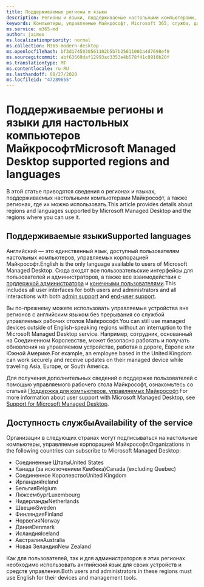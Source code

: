 ```yaml
---
title: Поддерживаемые регионы и языки
description: Регионы и языки, поддерживаемые настольными компьютерами, управляемыми Майкрософт
keywords: Компьютеры, управляемые Майкрософт, Microsoft 365, служба, документация
ms.service: m365-md
author: jaimeo
ms.localizationpriority: normal
ms.collection: M365-modern-desktop
ms.openlocfilehash: bf3d1745030561102b5b7b25611001a4d7698ef0
ms.sourcegitcommit: abf63669daf12993ad3353e4b578f41c8910b20f
ms.translationtype: MT
ms.contentlocale: ru-RU
ms.lasthandoff: 08/27/2020
ms.locfileid: "47289655"
---
```

# <a name="microsoft-managed-desktop-supported-regions-and-languages"></a><span data-ttu-id="835aa-104">Поддерживаемые регионы и языки для настольных компьютеров Майкрософт</span><span class="sxs-lookup"><span data-stu-id="835aa-104">Microsoft Managed Desktop supported regions and languages</span></span>

<span data-ttu-id="835aa-105">В этой статье приводятся сведения о регионах и языках, поддерживаемых настольными компьютерами Майкрософт, а также регионах, где их можно использовать.</span><span class="sxs-lookup"><span data-stu-id="835aa-105">This article provides details about regions and languages supported by Microsoft Managed Desktop and the regions where you can use it.</span></span>

## <a name="supported-languages"></a><span data-ttu-id="835aa-106">Поддерживаемые языки</span><span class="sxs-lookup"><span data-stu-id="835aa-106">Supported languages</span></span>

<span data-ttu-id="835aa-107">Английский — это единственный язык, доступный пользователям настольных компьютеров, управляемых корпорацией Майкрософт.</span><span class="sxs-lookup"><span data-stu-id="835aa-107">English is the only language available to users of Microsoft Managed Desktop.</span></span> <span data-ttu-id="835aa-108">Сюда входят все пользовательские интерфейсы для пользователей и администраторов, а также все взаимодействия с [поддержкой администратора](https://docs.microsoft.com/microsoft-365/managed-desktop/working-with-managed-desktop/admin-support) и [конечными пользователями](https://docs.microsoft.com/microsoft-365/managed-desktop/working-with-managed-desktop/end-user-support).</span><span class="sxs-lookup"><span data-stu-id="835aa-108">This includes all user interfaces for both users and administrators and all interactions with both [admin support](https://docs.microsoft.com/microsoft-365/managed-desktop/working-with-managed-desktop/admin-support) and [end-user support](https://docs.microsoft.com/microsoft-365/managed-desktop/working-with-managed-desktop/end-user-support).</span></span>


<span data-ttu-id="835aa-109">Вы по-прежнему можете использовать управляемые устройства вне регионов с английским языком без прерывания со службой управляемых рабочих столов Майкрософт.</span><span class="sxs-lookup"><span data-stu-id="835aa-109">You can still use managed devices outside of English-speaking regions without an interruption to the Microsoft Managed Desktop service.</span></span> <span data-ttu-id="835aa-110">Например, сотрудник, основанный на Соединенном Королевстве, может безопасно работать и получать обновления на управляемом устройстве, работая в дороге, Европе или Южной Америке.</span><span class="sxs-lookup"><span data-stu-id="835aa-110">For example, an employee based in the United Kingdom can work securely and receive updates on their managed device while traveling Asia, Europe, or South America.</span></span> 

<span data-ttu-id="835aa-111">Для получения дополнительных сведений о поддержке пользователей с помощью управляемого рабочего стола Майкрософт, ознакомьтесь со статьей [Поддержка для компьютеров, управляемых Майкрософт](https://docs.microsoft.com/microsoft-365/managed-desktop/service-description/support).</span><span class="sxs-lookup"><span data-stu-id="835aa-111">For more information about user support with Microsoft Managed Desktop, see [Support for Microsoft Managed Desktop](https://docs.microsoft.com/microsoft-365/managed-desktop/service-description/support).</span></span>

## <a name="availability-of-the-service"></a><span data-ttu-id="835aa-112">Доступность службы</span><span class="sxs-lookup"><span data-stu-id="835aa-112">Availability of the service</span></span>

<span data-ttu-id="835aa-113">Организации в следующих странах могут подписываться на настольные компьютеры, управляемые корпорацией Майкрософт.</span><span class="sxs-lookup"><span data-stu-id="835aa-113">Organizations in the following countries can subscribe to Microsoft Managed Desktop:</span></span>

- <span data-ttu-id="835aa-114">Соединенные Штаты</span><span class="sxs-lookup"><span data-stu-id="835aa-114">United States</span></span>
- <span data-ttu-id="835aa-115">Канада (за исключением Квебека)</span><span class="sxs-lookup"><span data-stu-id="835aa-115">Canada (excluding Quebec)</span></span>
- <span data-ttu-id="835aa-116">Соединенное Королевство</span><span class="sxs-lookup"><span data-stu-id="835aa-116">United Kingdom</span></span>
- <span data-ttu-id="835aa-117">Ирландия</span><span class="sxs-lookup"><span data-stu-id="835aa-117">Ireland</span></span>
- <span data-ttu-id="835aa-118">Бельгия</span><span class="sxs-lookup"><span data-stu-id="835aa-118">Belgium</span></span>
- <span data-ttu-id="835aa-119">Люксембург</span><span class="sxs-lookup"><span data-stu-id="835aa-119">Luxembourg</span></span>
- <span data-ttu-id="835aa-120">Нидерланды</span><span class="sxs-lookup"><span data-stu-id="835aa-120">Netherlands</span></span>
- <span data-ttu-id="835aa-121">Швеция</span><span class="sxs-lookup"><span data-stu-id="835aa-121">Sweden</span></span>
- <span data-ttu-id="835aa-122">Финляндия</span><span class="sxs-lookup"><span data-stu-id="835aa-122">Finland</span></span>
- <span data-ttu-id="835aa-123">Норвегия</span><span class="sxs-lookup"><span data-stu-id="835aa-123">Norway</span></span>
- <span data-ttu-id="835aa-124">Дания</span><span class="sxs-lookup"><span data-stu-id="835aa-124">Denmark</span></span>
- <span data-ttu-id="835aa-125">Исландия</span><span class="sxs-lookup"><span data-stu-id="835aa-125">Iceland</span></span>
- <span data-ttu-id="835aa-126">Австралия</span><span class="sxs-lookup"><span data-stu-id="835aa-126">Australia</span></span>
- <span data-ttu-id="835aa-127">Новая Зеландия</span><span class="sxs-lookup"><span data-stu-id="835aa-127">New Zealand</span></span>

<span data-ttu-id="835aa-128">Как для пользователей, так и для администраторов в этих регионах необходимо использовать английский язык для своих устройств и средств управления.</span><span class="sxs-lookup"><span data-stu-id="835aa-128">Both users and administrators in these regions must use English for their devices and management tools.</span></span> 
